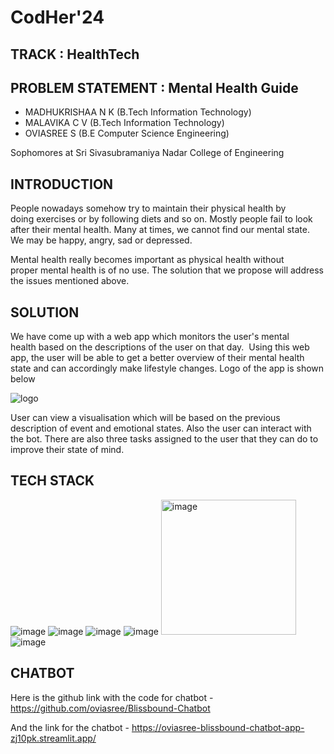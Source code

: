 # CodHer'24
## TRACK : HealthTech
## PROBLEM STATEMENT : Mental Health Guide
- MADHUKRISHAA N K (B.Tech Information Technology)
- MALAVIKA C V (B.Tech Information Technology)
- OVIASREE S (B.E Computer Science Engineering)

Sophomores at Sri Sivasubramaniya Nadar College of Engineering

## INTRODUCTION

People nowadays somehow try to maintain their physical health by doing exercises or by following diets and so on. Mostly people fail to look after their mental health. Many at times, we cannot find our mental state. 
We may be happy, angry, sad or depressed. 

Mental health really becomes important as physical health without proper mental health is of no use. The solution that we propose will address the issues mentioned above.

## SOLUTION

We have come up with a web app which monitors the user's mental health based on the descriptions of the user on that day. 
Using this web app, the user will be able to get a better overview of their mental health state and can accordingly make lifestyle changes.
Logo of the app is shown below

![logo](https://github.com/C-V-Malavika/Mental-Health-CodHer-24-BlissBound/assets/151050093/2f8a8496-13d9-4d52-96cb-089629d75ade)

User can view a visualisation which will be based on the previous description of event and emotional states. Also the user can interact with the bot.
There are also three tasks assigned to the user that they can do to improve their state of mind.

## TECH STACK

![image](https://github.com/C-V-Malavika/Mental-Health-CodHer-24-BlissBound/assets/151050093/d873c0c2-3fd8-4103-bcd6-c7019c4aeeea)
![image](https://github.com/C-V-Malavika/Mental-Health-CodHer-24-BlissBound/assets/151050093/7566ad76-6ec8-4925-a5f3-0f0820a56211)
![image](https://github.com/C-V-Malavika/Mental-Health-CodHer-24-BlissBound/assets/151050093/1c5df7e6-dbea-4464-b0ec-f067c5cceb88)
![image](https://github.com/C-V-Malavika/Mental-Health-CodHer-24-BlissBound/assets/151050093/3666b8db-8b25-4d47-9b70-1d5526d04631)
<img width="216" alt="image" src="https://github.com/C-V-Malavika/Mental-Health-CodHer-24-BlissBound/assets/151050093/88b517d0-7897-4fe2-8bae-8839f5274d88">
![image](https://github.com/C-V-Malavika/Mental-Health-CodHer-24-BlissBound/assets/151050093/d7b8d642-6ac9-4a25-b8f6-cf860f91cb8e)

## CHATBOT

Here is the github link with the code for chatbot - https://github.com/oviasree/Blissbound-Chatbot

And the link for the chatbot - https://oviasree-blissbound-chatbot-app-zj10pk.streamlit.app/
